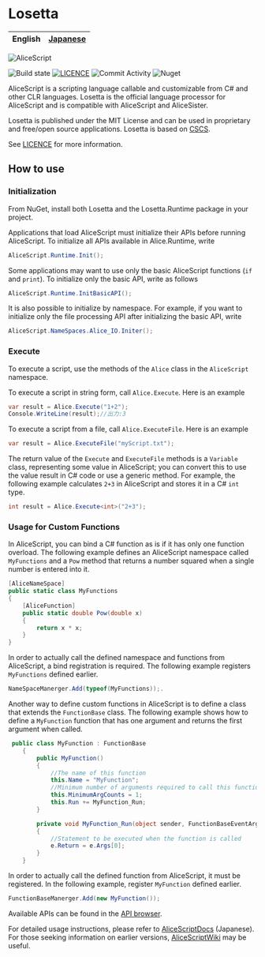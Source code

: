 ﻿# Losetta

|English|[Japanese](README-ja.md)|
|-|-|

![AliceScript](https://wsoft.ws/products/AliceScript.svg)

![Build state](https://github.com/WSOFT-Project/Losetta/actions/workflows/codeql.yml/badge.svg)
[![LICENCE](https://img.shields.io/github/license/WSOFT-Project/Losetta)](LICENCE.md)
![Commit Activity](https://img.shields.io/github/commit-activity/y/WSOFT-Project/Losetta)
![Nuget](https://img.shields.io/nuget/dt/Losetta)

AliceScript is a scripting language callable and customizable from C# and other CLR languages.
Losetta is the official language processor for AliceScript and is compatible with AliceScript and AliceSister.

Losetta is published under the MIT License and can be used in proprietary and free/open source applications. Losetta is based on [CSCS](https://github.com/vassilych/cscs).

See [LICENCE](/LICENSE.txt) for more information.

## How to use
### Initialization
From NuGet, install both Losetta and the Losetta.Runtime package in your project.

Applications that load AliceScript must initialize their APIs before running AliceScript.
To initialize all APIs available in Alice.Runtime, write

```cs
AliceScript.Runtime.Init();
```

Some applications may want to use only the basic AliceScript functions (`if` and `print`). To initialize only the basic API, write as follows

```cs
AliceScript.Runtime.InitBasicAPI();
```

It is also possible to initialize by namespace.
For example, if you want to initialize only the file processing API after initializing the basic API, write

```cs
AliceScript.NameSpaces.Alice_IO.Initer();
```

### Execute
To execute a script, use the methods of the `Alice` class in the `AliceScript` namespace.

To execute a script in string form, call `Alice.Execute`. Here is an example

```cs
var result = Alice.Execute("1+2");
Console.WriteLine(result);//出力:3
```

To execute a script from a file, call `Alice.ExecuteFile`. Here is an example

```cs
var result = Alice.ExecuteFile("myScript.txt");
```

The return value of the `Execute` and `ExecuteFile` methods is a `Variable` class, representing some value in AliceScript; you can convert this to use the value result in C# code or use a generic method. For example, the following example calculates `2+3` in AliceScript and stores it in a C# `int` type.

```cs
int result = Alice.Execute<int>("2+3");
```

### Usage for Custom Functions
In AliceScript, you can bind a C# function as is if it has only one function overload. The following example defines an AliceScript namespace called `MyFunctions` and a `Pow` method that returns a number squared when a single number is entered into it.

```cs
[AliceNameSpace]
public static class MyFunctions
{
    [AliceFunction]
    public static double Pow(double x)
    {
        return x * x;
    }
}
```

In order to actually call the defined namespace and functions from AliceScript, a bind registration is required. The following example registers ``MyFunctions`` defined earlier.

```cs
NameSpaceManerger.Add(typeof(MyFunctions));.
```

Another way to define custom functions in AliceScript is to define a class that extends the `FunctionBase` class.
The following example shows how to define a `MyFunction` function that has one argument and returns the first argument when called.

```cs
 public class MyFunction : FunctionBase
    {
        public MyFunction()
        {
            //The name of this function
            this.Name = "MyFunction";
            //Minimum number of arguments required to call this function
            this.MinimumArgCounts = 1;
            this.Run += MyFunction_Run;
        }

        private void MyFunction_Run(object sender, FunctionBaseEventArgs e)
        {
            //Statement to be executed when the function is called
            e.Return = e.Args[0];
        }
    }
```

In order to actually call the defined function from AliceScript, it must be registered. In the following example, register `MyFunction` defined earlier.

```cs
FunctionBaseManerger.Add(new MyFunction());
```

Available APIs can be found in the [API browser](https://docs.wsoft.ws/products/alice/api/).

For detailed usage instructions, please refer to [AliceScriptDocs](https://docs.wsoft.ws/products/alice) (Japanese). For those seeking information on earlier versions, [AliceScriptWiki](https://alice.wsoft.ws/) may be useful.